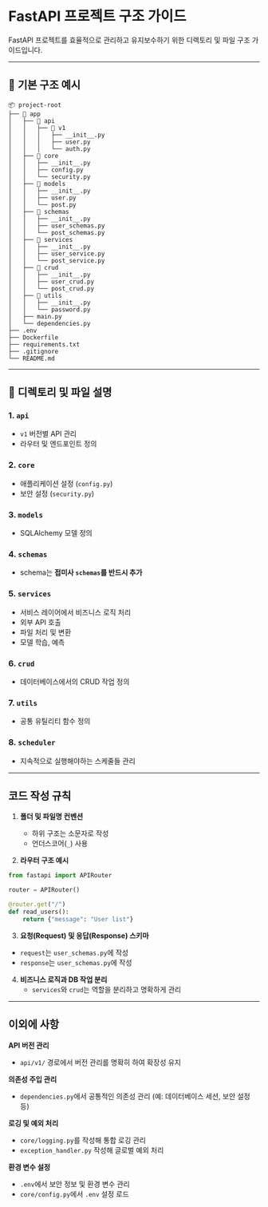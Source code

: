 
# FastAPI 프로젝트 구조 가이드

FastAPI 프로젝트를 효율적으로 관리하고 유지보수하기 위한 디렉토리 및 파일 구조 가이드입니다.

---

## 📂 기본 구조 예시

```
📦 project-root
├── 📂 app
│   ├── 📂 api
│   │   ├── 📂 v1
│   │   │   ├── __init__.py
│   │   │   ├── user.py
│   │   │   └── auth.py
│   ├── 📂 core
│   │   ├── __init__.py
│   │   ├── config.py
│   │   └── security.py
│   ├── 📂 models
│   │   ├── __init__.py
│   │   ├── user.py
│   │   └── post.py
│   ├── 📂 schemas
│   │   ├── __init__.py
│   │   ├── user_schemas.py
│   │   └── post_schemas.py
│   ├── 📂 services
│   │   ├── __init__.py
│   │   ├── user_service.py
│   │   └── post_service.py
│   ├── 📂 crud
│   │   ├── __init__.py
│   │   ├── user_crud.py
│   │   └── post_crud.py
│   ├── 📂 utils
│   │   ├── __init__.py
│   │   └── password.py
│   ├── main.py
│   └── dependencies.py
├── .env
├── Dockerfile
├── requirements.txt
├── .gitignore
└── README.md
```

---

## 📂 디렉토리 및 파일 설명

### 1. `api`
- `v1` 버전별 API 관리
- 라우터 및 엔드포인트 정의

### 2. `core`
- 애플리케이션 설정 (`config.py`)  
- 보안 설정 (`security.py`)  

### 3. `models`
- SQLAlchemy 모델 정의

### 4. `schemas`
- schema는 **접미사 `schemas`를 반드시 추가**

### 5. `services`
- 서비스 레이어에서 비즈니스 로직 처리  
- 외부 API 호출
- 파일 처리 및 변환
- 모델 학습, 예측

### 6. `crud`
- 데이터베이스에서의 CRUD 작업 정의  

### 7. `utils`
- 공통 유틸리티 함수 정의  

### 8. `scheduler`
- 지속적으로 실행해야하는 스케줄들 관리

---

## 코드 작성 규칙
1. **폴더 및 파일명 컨벤션**  
   - 하위 구조는 소문자로 작성  
   - 언더스코어(`_`) 사용  

2. **라우터 구조 예시**
```python
from fastapi import APIRouter

router = APIRouter()

@router.get("/")
def read_users():
    return {"message": "User list"}
```

3. **요청(Request) 및 응답(Response) 스키마**
- `request`는 `user_schemas.py`에 작성  
- `response`는 `user_schemas.py`에 작성  

4. **비즈니스 로직과 DB 작업 분리**
   - `services`와 `crud`는 역할을 분리하고 명확하게 관리  

---

## 이외에 사항
**API 버전 관리**  
- `api/v1/` 경로에서 버전 관리를 명확히 하여 확장성 유지  

**의존성 주입 관리**  
- `dependencies.py`에서 공통적인 의존성 관리 (예: 데이터베이스 세션, 보안 설정 등)  

**로깅 및 예외 처리**  
- `core/logging.py`를 작성해 통합 로깅 관리  
- `exception_handler.py` 작성해 글로벌 예외 처리  

**환경 변수 설정**  
- `.env`에서 보안 정보 및 환경 변수 관리  
- `core/config.py`에서 `.env` 설정 로드  

